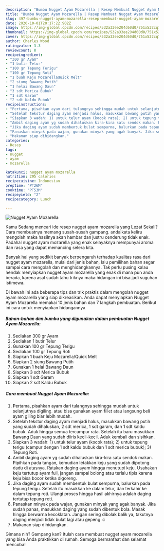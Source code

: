 ```yaml
---
description: "Bumbu Nugget Ayam Mozarella | Resep Membuat Nugget Ayam Mozarella Yang Bikin Ngiler"
title: "Bumbu Nugget Ayam Mozarella | Resep Membuat Nugget Ayam Mozarella Yang Bikin Ngiler"
slug: 497-bumbu-nugget-ayam-mozarella-resep-membuat-nugget-ayam-mozarella-yang-bikin-ngiler
date: 2020-10-01T20:17:22.902Z
image: https://img-global.cpcdn.com/recipes/532a33ee204d60d0/751x532cq70/nugget-ayam-mozarella-foto-resep-utama.jpg
thumbnail: https://img-global.cpcdn.com/recipes/532a33ee204d60d0/751x532cq70/nugget-ayam-mozarella-foto-resep-utama.jpg
cover: https://img-global.cpcdn.com/recipes/532a33ee204d60d0/751x532cq70/nugget-ayam-mozarella-foto-resep-utama.jpg
author: Charles Wood
ratingvalue: 3.3
reviewcount: 8
recipeingredient:
- "300 gr Ayam"
- "1 butir Telur"
- "100 gr Tepung Terigu"
- "100 gr Tepung Roti"
- "1 buah Keju MozarellaQuick Melt"
- "2 siung Bawang Putih"
- "1 helai Bawang Daun"
- "3 sdt Merica Bubuk"
- "1 sdt Garam"
- "2 sdt Kaldu Bubuk"
recipeinstructions:
- "Pertama, pisahkan ayam dari tulangnya sehingga mudah untuk selanjutnya digiling. atau bisa gunakan ayam fillet atau langsung beli ayam giling biar lebih mudah."
- "Setelah tekstur daging ayam menjadi halus, masukkan bawang putih yang sudah dihaluskan, 2 sdt merica, 1 sdt garam, dan 1 sdt kaldu bubuk. Aduk hingga semua tercampur rata. Setelah itu baru masukkan Bawang Daun yang sudah diiris kecil-kecil. Aduk kembali dan sisihkan."
- "Siapkan 3 wadah: 1) untuk telur ayam (kocok rata); 2) untuk tepung terigu (campur dengan 1 sdt kaldu bubuk dan 1 sdt merica bubuk); 3) Tepung Roti."
- "Ambil daging ayam yg sudah dihaluskan kira-kira satu sendok makan. Pipihkan pada tangan, kemudian letakkan keju yang sudah dipotong dadu di atasnya. Ratakan daging ayam hingga menutupi keju. Usahakan keju tertutup ayam full, jangan sampai bolong atau terlalu tipis karena keju bisa bocor ketika digoreng."
- "Jika daging ayam sudah membentuk bulat sempurna, balurkan pada tepung terigu. Setelah itu masukkan ke dalam telur, dan terkahir ke dalam tepung roti. Ulangi proses hingga hasil akhirnya adalah daging tertutup tepung roti."
- "Panaskan minyak pada wajan, gunakan minyak yang agak banyak. Jika sudah panas, masukkan daging yang sudah dibentuk bola. Masak hingga berwarna kecoklatan. Jangan sering dibolak balik ya, takutnya daging menjadi tidak bulat lagi atau gepeng ☺️"
- "Makanan siap dihidangkan."
categories:
- Resep
tags:
- nugget
- ayam
- mozarella

katakunci: nugget ayam mozarella 
nutrition: 295 calories
recipecuisine: Indonesian
preptime: "PT26M"
cooktime: "PT53M"
recipeyield: "2"
recipecategory: Lunch

---
```



![Nugget Ayam Mozarella](https://img-global.cpcdn.com/recipes/532a33ee204d60d0/751x532cq70/nugget-ayam-mozarella-foto-resep-utama.jpg)

Kamu Sedang mencari ide resep nugget ayam mozarella yang Lezat Sekali? Cara membuatnya memang susah-susah gampang. andaikata keliru mengolah maka hasilnya akan hambar dan justru cenderung tidak enak. Padahal nugget ayam mozarella yang enak selayaknya mempunyai aroma dan rasa yang dapat memancing selera kita.



Banyak hal yang sedikit banyak berpengaruh terhadap kualitas rasa dari nugget ayam mozarella, mulai dari jenis bahan, lalu pemilihan bahan segar sampai cara mengolah dan menghidangkannya. Tak perlu pusing kalau hendak menyiapkan nugget ayam mozarella yang enak di mana pun anda berada, karena asal sudah tahu triknya maka hidangan ini bisa jadi suguhan istimewa.


Di bawah ini ada beberapa tips dan trik praktis dalam mengolah nugget ayam mozarella yang siap dikreasikan. Anda dapat menyiapkan Nugget Ayam Mozarella memakai 10 jenis bahan dan 7 langkah pembuatan. Berikut ini cara untuk menyiapkan hidangannya.

<!--inarticleads1-->

##### Bahan-bahan dan bumbu yang digunakan dalam pembuatan Nugget Ayam Mozarella:

1. Sediakan 300 gr Ayam
1. Sediakan 1 butir Telur
1. Gunakan 100 gr Tepung Terigu
1. Sediakan 100 gr Tepung Roti
1. Siapkan 1 buah Keju Mozarella/Quick Melt
1. Siapkan 2 siung Bawang Putih
1. Gunakan 1 helai Bawang Daun
1. Siapkan 3 sdt Merica Bubuk
1. Siapkan 1 sdt Garam
1. Siapkan 2 sdt Kaldu Bubuk




<!--inarticleads2-->

##### Cara membuat Nugget Ayam Mozarella:

1. Pertama, pisahkan ayam dari tulangnya sehingga mudah untuk selanjutnya digiling. atau bisa gunakan ayam fillet atau langsung beli ayam giling biar lebih mudah.
1. Setelah tekstur daging ayam menjadi halus, masukkan bawang putih yang sudah dihaluskan, 2 sdt merica, 1 sdt garam, dan 1 sdt kaldu bubuk. Aduk hingga semua tercampur rata. Setelah itu baru masukkan Bawang Daun yang sudah diiris kecil-kecil. Aduk kembali dan sisihkan.
1. Siapkan 3 wadah: 1) untuk telur ayam (kocok rata); 2) untuk tepung terigu (campur dengan 1 sdt kaldu bubuk dan 1 sdt merica bubuk); 3) Tepung Roti.
1. Ambil daging ayam yg sudah dihaluskan kira-kira satu sendok makan. Pipihkan pada tangan, kemudian letakkan keju yang sudah dipotong dadu di atasnya. Ratakan daging ayam hingga menutupi keju. Usahakan keju tertutup ayam full, jangan sampai bolong atau terlalu tipis karena keju bisa bocor ketika digoreng.
1. Jika daging ayam sudah membentuk bulat sempurna, balurkan pada tepung terigu. Setelah itu masukkan ke dalam telur, dan terkahir ke dalam tepung roti. Ulangi proses hingga hasil akhirnya adalah daging tertutup tepung roti.
1. Panaskan minyak pada wajan, gunakan minyak yang agak banyak. Jika sudah panas, masukkan daging yang sudah dibentuk bola. Masak hingga berwarna kecoklatan. Jangan sering dibolak balik ya, takutnya daging menjadi tidak bulat lagi atau gepeng ☺️
1. Makanan siap dihidangkan.




Gimana nih? Gampang kan? Itulah cara membuat nugget ayam mozarella yang bisa Anda praktikkan di rumah. Semoga bermanfaat dan selamat mencoba!
